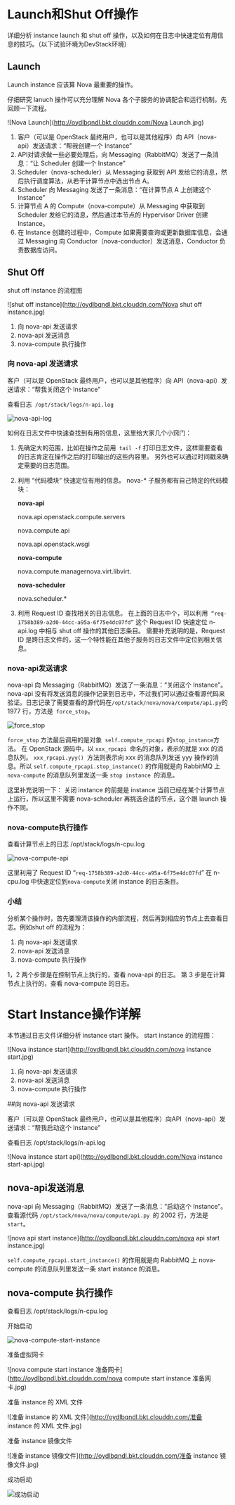 # Launch和Shut Off操作

详细分析 instance launch 和 shut off 操作，以及如何在日志中快速定位有用信息的技巧。（以下试验环境为DevStack环境）

## Launch

Launch instance 应该算 Nova 最重要的操作。

仔细研究 lanuch 操作可以充分理解 Nova 各个子服务的协调配合和运行机制。先回顾一下流程。

![Nova Launch](http://oydlbqndl.bkt.clouddn.com/Nova Launch.jpg)

1. 客户（可以是 OpenStack 最终用户，也可以是其他程序）向 API（nova-api）发送请求：“帮我创建一个 Instance”
2. API对请求做一些必要处理后，向 Messaging（RabbitMQ）发送了一条消息：“让 Scheduler 创建一个 Instance”
3. Scheduler（nova-scheduler）从 Messaging 获取到 API 发给它的消息，然后执行调度算法，从若干计算节点中选出节点 A。
4. Scheduler 向 Messaging 发送了一条消息：“在计算节点 A 上创建这个 Instance”
5. 计算节点 A 的 Compute（nova-compute）从 Messaging 中获取到 Scheduler 发给它的消息，然后通过本节点的 Hypervisor Driver 创建 Instance。
6. 在 Instance 创建的过程中，Compute 如果需要查询或更新数据库信息，会通过 Messaging 向 Conductor（nova-conductor）发送消息，Conductor 负责数据库访问。

## Shut Off

shut off instance 的流程图

![shut off instance](http://oydlbqndl.bkt.clouddn.com/Nova shut off instance.jpg)

1. 向 nova-api 发送请求
2. nova-api 发送消息
3. nova-compute 执行操作

### 向 nova-api 发送请求

客户（可以是 OpenStack 最终用户，也可以是其他程序）向 API（nova-api）发送请求：“帮我关闭这个 Instance”

查看日志` /opt/stack/logs/n-api.log`

![nova-api-log](http://oydlbqndl.bkt.clouddn.com/nova-api-log.jpg)

如何在日志文件中快速查找到有用的信息，这里给大家几个小窍门：

1. 先确定大的范围，比如在操作之前用` tail -f` 打印日志文件，这样需要查看的日志肯定在操作之后的打印输出的这些内容里。 另外也可以通过时间戳来确定需要的日志范围。

2. 利用 “代码模块” 快速定位有用的信息。 nova-* 子服务都有自己特定的代码模块：

   **nova-api**

   nova.api.openstack.compute.servers

   nova.compute.api

   nova.api.openstack.wsgi

   **nova-compute**

   nova.compute.managernova.virt.libvirt.

   **nova-scheduler**

   nova.scheduler.*

3. 利用 Request ID 查找相关的日志信息。 在上面的日志中个，可以利用` “req-1758b389-a2d0-44cc-a95a-6f75e4dc07fd”` 这个 Request ID 快速定位 n-api.log 中相与 shut off 操作的其他日志条目。 需要补充说明的是，Request ID 是跨日志文件的，这一个特性能在其他子服务的日志文件中定位到相关信息。

### nova-api发送请求

nova-api 向 Messaging（RabbitMQ）发送了一条消息：“关闭这个 Instance”。nova-api 没有将发送消息的操作记录到日志中，不过我们可以通过查看源代码来验证。日志记录了需要查看的源代码在` /opt/stack/nova/nova/compute/api.py `的 1977 行，方法是` force_stop`。

![force_stop](http://oydlbqndl.bkt.clouddn.com/force_stop.jpg)

`force_stop` 方法最后调用的是对象` self.compute_rpcapi` 的` stop_instance `方法。 在 OpenStack 源码中，以 `xxx_rpcapi `命名的对象，表示的就是 xxx 的消息队列。 `xxx_rpcapi.yyy() `方法则表示向 xxx 的消息队列发送 yyy 操作的消息。所以 `self.compute_rpcapi.stop_instance()` 的作用就是向 RabbitMQ 上 `nova-compute` 的消息队列里发送一条 `stop instance `的消息。

这里补充说明一下： 关闭 instance 的前提是 instance 当前已经在某个计算节点上运行，所以这里不需要 nova-scheduler 再挑选合适的节点，这个跟 launch 操作不同。

### nova-compute执行操作

查看计算节点上的日志 /opt/stack/logs/n-cpu.log

![nova-compute-api](http://oydlbqndl.bkt.clouddn.com/nova-compute-api.jpg)

这里利用了 Request ID “`req-1758b389-a2d0-44cc-a95a-6f75e4dc07fd`” 在 n-cpu.log 中快速定位到` nova-compute `关闭 instance 的日志条目。

### 小结

分析某个操作时，首先要理清该操作的内部流程，然后再到相应的节点上去查看日志。例如shut off 的流程为：

1. 向 nova-api 发送请求
2. nova-api 发送消息
3. nova-compute 执行操作

1，2 两个步骤是在控制节点上执行的，查看 nova-api 的日志。 第 3 步是在计算节点上执行的，查看 nova-compute 的日志。

# Start Instance操作详解

本节通过日志文件详细分析 instance start 操作。 start instance 的流程图：

![Nova instance start](http://oydlbqndl.bkt.clouddn.com/nova instance start.jpg)

1. 向 nova-api 发送请求
2. nova-api 发送消息
3. nova-compute 执行操作 

##向 nova-api 发送请求

客户（可以是 OpenStack 最终用户，也可以是其他程序）向API（nova-api）发送请求：“帮我启动这个 Instance”

查看日志 /opt/stack/logs/n-api.log

![Nova instance start api](http://oydlbqndl.bkt.clouddn.com/Nova instance start-api.jpg)

## nova-api发送消息

nova-api 向 Messaging（RabbitMQ）发送了一条消息：“启动这个 Instance”。查看源代码 `/opt/stack/nova/nova/compute/api.py `的 2002 行，方法是` start`。

![nova api start instance](http://oydlbqndl.bkt.clouddn.com/nova api start instance.jpg)

`self.compute_rpcapi.start_instance()` 的作用就是向 RabbitMQ 上 nova-compute 的消息队列里发送一条 start instance 的消息。

## nova-compute 执行操作

查看日志 /opt/stack/logs/n-cpu.log

开始启动

![nova-compute-start-instance](http://oydlbqndl.bkt.clouddn.com/nova-compute-start-instance.jpg)

准备虚拟网卡

![nova compute start instance 准备网卡](http://oydlbqndl.bkt.clouddn.com/nova compute start instance 准备网卡.jpg)

准备 instance 的 XML 文件

![准备 instance 的 XML 文件](http://oydlbqndl.bkt.clouddn.com/准备 instance 的 XML 文件.jpg)

准备 instance 镜像文件

![准备 instance 镜像文件](http://oydlbqndl.bkt.clouddn.com/准备 instance 镜像文件.jpg)

成功启动

![成功启动](http://oydlbqndl.bkt.clouddn.com/成功启动.jpg)